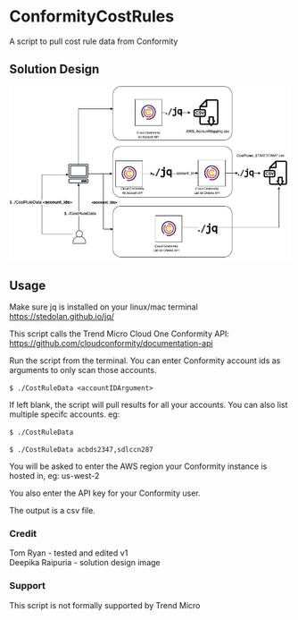 # ConformityCostRules

A script to pull cost rule data from Conformity

## Solution Design

![SolutionDesign](Cost_Optimisation.jpg)

## Usage

Make sure jq is installed on your linux/mac terminal https://stedolan.github.io/jq/

This script calls the Trend Micro Cloud One Conformity API: https://github.com/cloudconformity/documentation-api 

Run the script from the terminal. You can enter Conformity account ids as arguments to only scan those accounts.

`$ ./CostRuleData <accountIDArgument>`

If left blank, the script will pull results for all your accounts. You can also list multiple specifc accounts.
eg:

`$ ./CostRuleData`

`$ ./CostRuleData acbds2347,sdlccn287`
  
You will be asked to enter the AWS region your Conformity instance is hosted in, eg:
us-west-2

You also enter the API key for your Conformity user.

The output is a csv file.

### Credit
Tom Ryan - tested and edited v1  
Deepika Raipuria - solution design image

### Support
This script is not formally supported by Trend Micro
